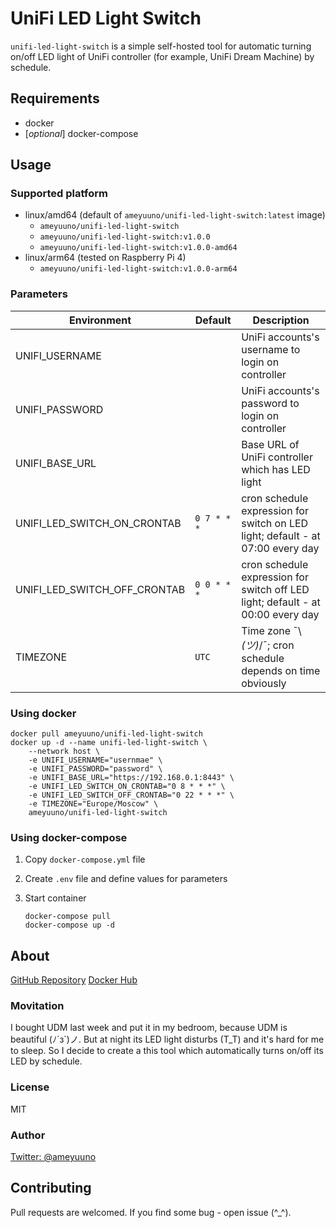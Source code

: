 # UniFi LED Light Switch

`unifi-led-light-switch` is a simple self-hosted tool for automatic turning on/off LED light of UniFi 
controller (for example, UniFi Dream Machine) by schedule.

## Requirements

- docker
- [_optional_] docker-compose

## Usage

### Supported platform

- linux/amd64 (default of `ameyuuno/unifi-led-light-switch:latest` image)
  - `ameyuuno/unifi-led-light-switch`
  - `ameyuuno/unifi-led-light-switch:v1.0.0`
  - `ameyuuno/unifi-led-light-switch:v1.0.0-amd64`
- linux/arm64 (tested on Raspberry Pi 4)
  - `ameyuuno/unifi-led-light-switch:v1.0.0-arm64`

### Parameters

| Environment                  | Default     | Description                                                                     |
|------------------------------|-------------|---------------------------------------------------------------------------------|
| UNIFI_USERNAME               |             | UniFi accounts's username to login on controller                                |
| UNIFI_PASSWORD               |             | UniFi accounts's password to login on controller                                |
| UNIFI_BASE_URL               |             | Base URL of UniFi controller which has LED light                                |
| UNIFI_LED_SWITCH_ON_CRONTAB  | `0 7 * * *` | cron schedule expression for switch on LED light; default - at 07:00 every day  |
| UNIFI_LED_SWITCH_OFF_CRONTAB | `0 0 * * *` | cron schedule expression for switch off LED light; default - at 00:00 every day |
| TIMEZONE                     | `UTC`       | Time zone ¯\\_(ツ)_/¯; cron schedule depends on time obviously                   |

### Using docker

```
docker pull ameyuuno/unifi-led-light-switch
docker up -d --name unifi-led-light-switch \
    --network host \
    -e UNIFI_USERNAME="usernmae" \
    -e UNIFI_PASSWORD="password" \
    -e UNIFI_BASE_URL="https://192.168.0.1:8443" \
    -e UNIFI_LED_SWITCH_ON_CRONTAB="0 8 * * *" \
    -e UNIFI_LED_SWITCH_OFF_CRONTAB="0 22 * * *" \
    -e TIMEZONE="Europe/Moscow" \
    ameyuuno/unifi-led-light-switch
```

### Using docker-compose

1. Copy `docker-compose.yml` file
2. Create `.env` file and define values for parameters
3. Start container

    ```
    docker-compose pull
    docker-compose up -d
    ```

## About

[GitHub Repository](https://github.com/ameyuuno/docker-unifi-led-light-switch)
[Docker Hub](https://hub.docker.com/r/ameyuuno/unifi-led-light-switch)

### Movitation

I bought UDM last week and put it in my bedroom, because UDM is beautiful (ﾉ´з`)ノ. But at night its LED light disturbs 
(T_T) and it's hard for me to sleep. So I decide to create a this tool which automatically turns on/off its LED by 
schedule.

### License

MIT

### Author

[Twitter: @ameyuuno](https://twitter.com/ameyuuno)

## Contributing

Pull requests are welcomed. If you find some bug - open issue (^_^).
